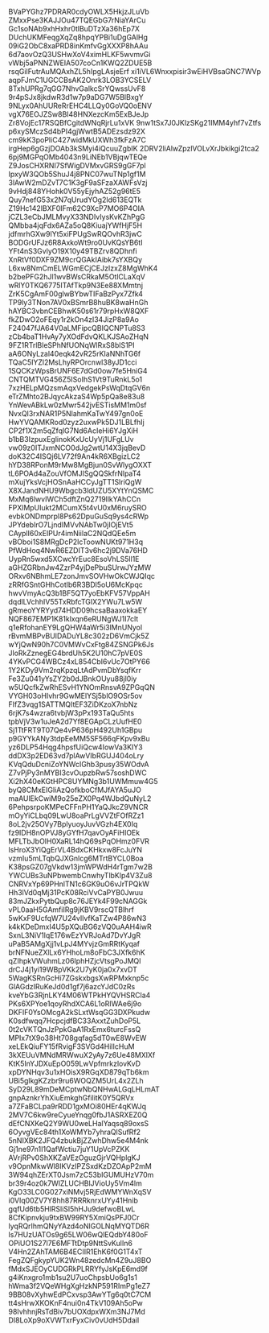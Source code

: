 BVaPYGhz7PDRAR0cdyOWLX5HkjzJLuVb
ZMxxPse3KAJJOu47TQEGbG7rNiaYArCu
Gc1soNAb9xhHxhr0tlBuDTzXa36hEp7X
DUchUKMFeqgXqZq8hpqYPBi1uDgGAlHg
09iG2ObC8xaPRD8inKmfvGgXXXP8hAAu
6d7aovOzQ3USHwXoV4ximHLKF5wvmvGi
vWbj5aPNNZWEIA507coCn1KWQ2ZDUE5B
rsqGiIFutrAuMQAxhZL5hIpgLAsjeErf
xi1iVL6Wnxxpisir3wEiHVBsaGNC7WVp
aqpFJmC1UGCCBsAK2Onrk3LOB3YCSELV
8TxhUPRg7qGG7NhvGalkcSrYQwssUvF8
9r4pSJx8jkdwR3d1w7p9aDG7W5BlBxgY
9NLyx0AhUUReRrEHC4LLQy0GoVQ0oENV
vgX76EOJZSw8BI48HNXezcKm5ExBJeJp
Zr8VojEc17RSQBfCgitdWNqRjrLu1xVK
9nw1tSx7J0JKlzSKg21IMM4yhf7vZtfs
p6xySMczSd4bPI4gjWwtB5ADEzsdz92X
cm9kK3poPIiC427widMkUXWh3fkFzA7C
irgHep6gGzjDOAb3kSMyi4iQcuuZgbIK
2DRV2liAlwZpzlVOLvXrJbkikgi2tca2
6pj9MGPqOMb4043n9LiNEb1VBjqwTEQe
Z9JosCHXRNI7SfWigDVMxvGRS9gGF7pl
IpxyW3QOb5ShuJ4j8PNC07wuTNp1gf1M
3lAwW2mDZvT7C1K3gF9aSFzaXAWFsVzj
9vHdj848YHohk0V55yEjyhAZ52g96tE5
Quy7nefG53x2N7qUrudYOg2ld613EQTk
Z19Hc142lBXF0IFm62C9XcP7MO6P4OIA
jCZL3eCbJMLMvyX33NDIvIysKvKZhPgG
QMbba4jqFdx6AZa5oQ8KiuajYWfHjF5H
jdfmrhGXw9lYt5xiFPUgSwRQOvhR3jwC
BODGrUFJz6R8AxkoWt9ro0UvKQsYB6tI
YFt4nS3GvlyO19X10y49TBZrv8QDhnfi
XnRtVf0DXF9ZM9crQGAkIAibk7sYXBQy
L6xw8NmCmELWGmECjCEJzIzxZ8MgWhK4
b2bePFG2hJl1wvBWsCRkaM5OtlCLaXqV
wRlY0TKQ6775ITAfTkp9N3Ee88XMmtnj
ZrK5CgAmF00glwBYbwTIFaBzPyx7Zfk4
TP9ly3TNon7AV0xBSmrB8huBK8waHnGh
hAYBC3vbnCEBhwK50s61r79rpHxW8QXF
fkZDwO2oFEqy1r2kOn4zI34JizP8a9Ao
F24047fJA64V0aLMFipcQBIQCNPTu8S3
zCb4baT1HvAy7yXOdFdvQKLKJSAoZHqN
9FZ1RTrlBleSPhNfUONqWlRxS8blS1PI
aA6ONyLzal40eqk42vR25rKIaNNhTG6f
TQaC5IYZl2MsLhyRPOrcnwl38yJD1cci
1SQCKzWpsBrUNF6E7dGd0ow7fe5HniG4
CNTQMTVG456Z5ISoIhS1Vt9TuRnkL5o1
7xzHELpMQzsmAqxVedgekPsWqDtqGV6n
eTrZMhto2BJqycAkzaS4Wp5pQa8e83u8
YnWevABkLw0zMwr542jvESTisMM1m0sf
NvxQI3rxNAR1P5NlahmKaTwY497gn0oE
HwYVQAMKRod0zyz2uxwPk5DJ1LBLfhIj
CP2f1X2m5qZfqlG7Nd6AcIeHi6YJgXiH
b1bB3IzpuxEglinokKxUcUyVj1UFgLUv
vw09z0ITJxmNCO0dJg2wtU14X3jqBevD
doK32C4ISQj6LV72f9An4kR6XBgizLC2
hYD38RPonM9rMw8MgBjun0SvWlygOXXT
tL6POAd4aZouVfOMJISgQQSkfrNlpaT4
mXujYksVcjHOSnAaHCCyJgTT1SlriQgW
X8XJandNHU9Wbgcb3ldUZU5XYtYnQSMC
MxMq6lwvIWCh5dftZnQ2719llkYAhCCn
FPXlMpUIukt2MCumX5t4vU0xM6ruySRO
evbkONDmprpl8Ps62DpuGuSq9ys4cRWp
JPYdeblrO7LjndIMVvNAbTw0jIOjEVt5
CAyplI60xEIPUr4imNiilaC2NQdQEe5m
vBOboi1S8MRgDcP2lcToowNUKt971H3q
PfWdHoq4NwR6EZDIT3v6hc2j9DVa76HD
UypRn5wxd5XCwcYrEuc8EsoVhLS5ll1E
aGHZGRbnJw4ZzrP4yjDePbuSUrwJYzMW
ORxv6NBhmLE7zonJmvSOVHwOkCWJQIqc
zRRfGSntGHhCotlb6R3BDl5oU6McKpqc
hwvVmyAcQ3b1BF5QT7yoEbKFV57VppAH
dqdlLVchhIV55TxRbfcTGIX2YWu7Lw5W
gRmeoYYRYyd74HDD09hcsaBaaxokkaEY
NQF867EMP1K81klxqn6eRUNgWJ1I7clt
q1eRfohanEY9LgQHW4aWr5i3lMnUNyol
rBvmMBPvBUIDADuYL8c302zD6VmCjk5Z
wYjQwN90h7C0VMWvCxFtg84ZSNGPk6Js
JloRkZznegEG4brdUh5K2U10hC7pVE0S
4YKvPCG4WBCz4xL854CbI6vUc7OtPY66
1Y2KDy9Vm2rqKpzqLtAdPvmDbYsqfKrr
Fe3Zu041yYsZY2b0dJBnkOUyu88jl0iy
w5UQcfkZwRhESvH1YNOmRnsvA9ZPGqQN
VYGH03oHIvhr9GwMElYSj5blO9OSr5ov
FIfZ3vqg1SATTMQItEF3ZiDKzoX7nbNz
6rjK7s4wzra6tvbjW3pPx193TaQu5hts
tpbVjV3w1uJeA2d7Yf8EGApCLzUufHE0
Sj1TtFRT9T07Qe4vP636pH492Uh1GBpu
p9GYYkANy3tdpEeMM5SF566qFKpv9xBu
yz6DLP54Hqg4hpsfUiQcw4IowVa3KIY3
ddDX3p2ED63vd7plAwVIbRGUJ404oLry
KVqQduDcniZoYNWcIGhb3pusy35WOdvA
Z7vPjPy3nMYBI3cvOupzbRw57soshDWC
Xi2hX40eKGtHPC8UYMNg3b1UWMmuw4G5
byQ8CMxEIGliAzQofkboCfMJfAYA5uJO
maAUlEkCwiM9o25eZX0Pq4WJbdQuNyL2
6PehpsrpoKMPeCFFnPH1YaQJkcZ9VNCR
mOyYiCLbq09LwU8oaPrLgVVZtFOfRZz1
8oL2jv25OVy7BplyuoyJuvVGzh4EX0Iq
fz9IDH8nOPVJ8yGYfH7qavOyAFiHIOEk
MFLTbJbOIH0XaRL14hQ69sPqOHmz0FVR
lsHroX3YiQgErVL4BdxCKHkxw8FcJuYN
vzmIu5mLTqbQJXGnlcg6MTrtBYCL0Boa
K38psGZ07gVkdw13jmWPWdH4rTgm7w2B
YWCUBs3uNPbwembCnwhyTlbKlp4V3Zu8
CNRVxYp69PHnlTN1c6GK9uO6vJrTPQkW
Hh3lVd0qMj31PcK08RciVvCaPYB0Jwuu
83mJZkxPytbQup8c76JEYk4F99cNAGGk
vPL0aaH5GAmfiIRg9jKBV9rscQTBlhrf
5wKxF9UcfqW7U24vIlvfKaTZw4P86wN3
k4kKDeDmxI4U5pXQuBG6zVQ0uAAH4iwR
SxnL3NiV1lqE176wEzYVRJoAd7DvYJgR
uPaB5AMgXjj1vLpJ4MYvjzGmRRtKyqaf
brNFNueZXlLx6YHhoLm8oFbC3JXfk6hK
qZIhpkVWuhmLz06IphHZjcVtsgPoJMQI
drCJ4j1yi19WBpVKk2U7yK0ja0x7xvDT
5WagKSRnGcHi7ZGskxbgsXwRPMxknp5c
GlAGdzIRuKeJd0d1gf7j6azcYJdC0zRs
kveYbG3RjnLKY4M06WTPkHYQVHSRCla4
PKs6XPYoe1qoyRhdXCA6L1oRIWAe6j9o
DKFIF0YsOMcgA2kSLxtWsqGG3DXPkudw
K0sdfwqq7HcpcjdfBC33AxxtZuhDoP5L
0t2cVKTQnJzPpkGaA1RxEmx6turcFssQ
MPIx7tX9o38Ht708gqfag5dT0wE8WvEW
xeLEkQiuFY15fRvigF3SVGd4HilIcHuM
3kXEUuVMNdMRWwuX2yAy7z6Ue48MXlXf
KtK5InYJDXuEpO059LwVpfmrkzlovKvD
xpDYNHqv3u1xHOisX9RGqXD879qTb6km
UBi5glkgKZzbr9ru6WOQZM5UrL4x2ZLh
SyD29L89mDeMCptwNbQNHwALGqLHLmAT
gnpAznkrYhXiuEmkghGfilitK0Y5QRVx
a7ZFaBCLpa9rRDD1gxMOi80HEr4qKWJq
2MV7C6kw9reCyueYnqg0fbJ1ASRXEZ0Q
dEfCNXKeQ2Y9WU0weLHalYaqsq89oxsS
6OyvgVEc84th1XoWMYb7yhraQlSufRf2
5nNIXBK2JFQ4zbukBjZZwhDhw5e4M4nk
Gj1ne97n1I1QafWctiu7juY1UpVcPZKK
AVrjRPv0ShXKZaVEzOguzGjrVQHplgKJ
v9OpnMkwWl8IKVzIPZSxdKzDZOApP2mM
3W94qhZErXT0Jsm7zC53bIGUMUHzV70m
br39r4oz0k7WlZLUCHBlJVioUy5Vm4lm
KgO33LC0G027xiNMvj5RjEdWMYWnXqSV
i0Vlq00ZV7Y8hh87RRRknrxUYy41Hnib
gqfUd6tb5HlRSliSl5hHJu9defwoBLwL
8CfKipnvkju9txBW99RY5XmiQsPFJ0Cr
lyqRQrIhmQNyYAzd4oNlGOLNqMYQTD6R
ls7HUzUATOs9g65LW06wQlEQdbY480oF
OPiUO1S27l7E6MFTtDtp9NttSvKulIn6
V4Hn2ZAhTAM6B4ECIIR1EhK6f0G1T4xT
FegZQFgkypYUK2Wn48zedcMn4Z9uJ8BO
fMdxSJEOyCUDGRkPLRRYfyJsKpE6md9f
g4iKnxgro1mb1su2U7uoChpsbUo6g1s1
hWma3f2VQeWHgXgHzkNP591RImPg1eZ7
9BB08vXyhwEdPCxvsp3AwYTg6q0tC7CM
tt4sHrwXKOKnF4nui0n4TkV109Ah5oPw
98IvhhnjRsTdBiv7bUOXdpxWXm3NJ7Md
DI8LoXp9oXVWTxrFyxCiv0vUdH5Ddail
